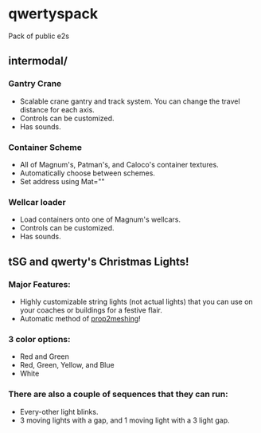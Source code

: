 # qwertyspack
Pack of public e2s  
## intermodal/  
### Gantry Crane  
- Scalable crane gantry and track system. You can change the travel distance for each axis.
- Controls can be customized.
- Has sounds.
### Container Scheme  
- All of Magnum's, Patman's, and Caloco's container textures.
- Automatically choose between schemes.
- Set address using Mat=""
### Wellcar loader  
- Load containers onto one of Magnum's wellcars.
- Controls can be customized.  
- Has sounds.
## tSG and qwerty's Christmas Lights!
### Major Features:
- Highly customizable string lights (not actual lights) that you can use on your coaches or buildings for a festive flair.  
- Automatic method of [prop2meshing](https://github.com/shadowscion/Prop2Mesh)!
### 3 color options:  
- Red and Green  
- Red, Green, Yellow, and Blue  
- White  
### There are also a couple of sequences that they can run:
- Every-other light blinks.
- 3 moving lights with a gap, and 1 moving light with a 3 light gap.

